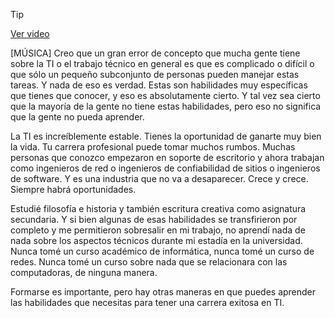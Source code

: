 > [!TIP]  
> [Ver video](https://youtu.be/w2eXk3fs6bs)

[MÚSICA] Creo que un gran error de concepto que mucha gente tiene sobre la TI o el trabajo técnico en general es que es complicado o difícil o que sólo un pequeño subconjunto de personas pueden manejar estas tareas. Y nada de eso es verdad. Estas son habilidades muy específicas que tienes que conocer, y eso es absolutamente cierto. Y tal vez sea cierto que la mayoría de la gente no tiene estas habilidades, pero eso no significa que la gente no pueda aprender.

La TI es increíblemente estable. Tienes la oportunidad de ganarte muy bien la vida. Tu carrera profesional puede tomar muchos rumbos. Muchas personas que conozco empezaron en soporte de escritorio y ahora trabajan como ingenieros de red o ingenieros de confiabilidad de sitios o ingenieros de software. Y es una industria que no va a desaparecer. Crece y crece. Siempre habrá oportunidades.

Estudié filosofía e historia y también escritura creativa como asignatura secundaria. Y si bien algunas de esas habilidades se transfirieron por completo y me permitieron sobresalir en mi trabajo, no aprendí nada de nada sobre los aspectos técnicos durante mi estadía en la universidad. Nunca tomé un curso académico de informática, nunca tomé un curso de redes. Nunca tomé un curso sobre nada que se relacionara con las computadoras, de ninguna manera.

Formarse es importante, pero hay otras maneras en que puedes aprender las habilidades que necesitas para tener una carrera exitosa en TI.

